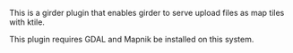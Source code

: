 This is a girder plugin that enables girder to serve upload files as map tiles with ktile.

This plugin requires GDAL and Mapnik be installed on this system.